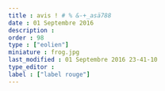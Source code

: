 ```yaml
---
title : avis ! # % &-+_asä788
date : 01 Septembre 2016
description : 
order : 98
type : ["eolien"]
miniature : frog.jpg
last_modified : 01 Septembre 2016 23-41-10
type_editor : 
label : ["label rouge"]
---
```

